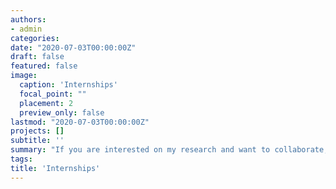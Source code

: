 ```yaml
---
authors:
- admin
categories:
date: "2020-07-03T00:00:00Z"
draft: false
featured: false
image:
  caption: 'Internships'
  focal_point: ""
  placement: 2
  preview_only: false
lastmod: "2020-07-03T00:00:00Z"
projects: []
subtitle: ''
summary: "If you are interested on my research and want to collaborate, please get in touch. I often welcome students at TraCEr (MONREPOS-LEIZA) and ICArEHB for internships. These normally include training on use-wear analysis, experiments, and imaging equipment. I’m also happy to support PhD and postdoctoral researchers in the field of use-wear analysis and controlled experiments! Contact me!"
tags:
title: 'Internships'
---
```


